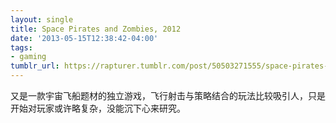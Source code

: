 ```yaml
---
layout: single
title: Space Pirates and Zombies, 2012
date: '2013-05-15T12:38:42-04:00'
tags:
- gaming
tumblr_url: https://rapturer.tumblr.com/post/50503271555/space-pirates-and-zombies-2012
---
```

又是一款宇宙飞船题材的独立游戏，飞行射击与策略结合的玩法比较吸引人，只是开始对玩家或许略复杂，没能沉下心来研究。

